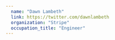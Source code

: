 ```yaml
---
  name: "Dawn Lambeth"
  link: https://twitter.com/dawnlambeth
  organization: "Stripe"
  occupation_title: "Engineer"
---
```

